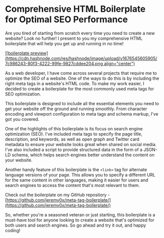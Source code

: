 # Comprehensive HTML Boilerplate for Optimal SEO Performance

Are you tired of starting from scratch every time you need to create a new website? Look no further! I present to you my comprehensive HTML boilerplate that will help you get up and running in no time!

[![boilerplate preview](https://cdn.hashnode.com/res/hashnode/image/upload/v1676545605905/7c986243-80f3-4222-99fe-9827cddee204.png align="center")](https://github.com/jeremy0x/meta-tag-boilerplate)

As a web developer, I have come across several projects that require me to optimize the SEO of a website. One of the ways to do this is by including the right meta tags in a website's HTML code. To make my work easier, I decided to create a boilerplate for the most commonly used meta tags for SEO optimization.

This boilerplate is designed to include all the essential elements you need to get your website off the ground and running smoothly. From character encoding and viewport configuration to meta tags and schema markup, I've got you covered.

One of the highlights of this boilerplate is its focus on search engine optimization (SEO). I've included meta tags to specify the page title, description, and keywords, as well as open graph and Twitter card metadata to ensure your website looks great when shared on social media. I've also included a script to provide structured data in the form of a JSON-LD schema, which helps search engines better understand the content on your website.

Another handy feature of this boilerplate is the `<link>` tag for alternate language versions of your page. This allows you to specify a different URL for the same content in other languages, making it easier for users and search engines to access the content that's most relevant to them.

Check out the boilerplate on my GitHub repository - [https://github.com/jeremy0x/meta-tag-boilerplate/](https://github.com/jeremy0x/meta-tag-boilerplate/)

So, whether you're a seasoned veteran or just starting, this boilerplate is a must-have tool for anyone looking to create a website that's optimized for both users and search engines. So go ahead and try it out, and happy coding!